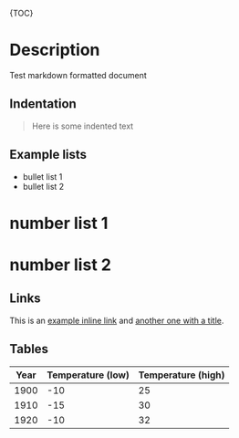 {TOC}

# Description

Test markdown formatted document

## Indentation
> Here is some indented text

## Example lists

 - bullet list 1
 - bullet list 2

 # number list 1
 # number list 2

## Links

This is an [example inline link](http://lmgtfy.com/) and [another one with a title](http://lmgtfy.com/ "Hello, world").

## Tables

| Year | Temperature (low) | Temperature (high) |
| ---- | ----------------- | -------------------|
| 1900 |               -10 |                 25 |
| 1910 |               -15 |                 30 |
| 1920 |               -10 |                 32 |

